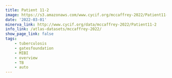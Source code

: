 ```yaml
---
title: Patient 11-2
image: https://s3.amazonaws.com/www.cycif.org/mccaffrey-2022/Patient11-2/thumbnail--default.jpg
date: '2022-03-01'
minerva_link: http://www.cycif.org/data/mccaffrey-2022/Patient11-2
info_link: /atlas-datasets/mccaffrey-2022/
show_page_link: false
tags:
    - tuberculosis
    - gatesfoundation
    - MIBI
    - overview
    - TB
    - auto
---
```

